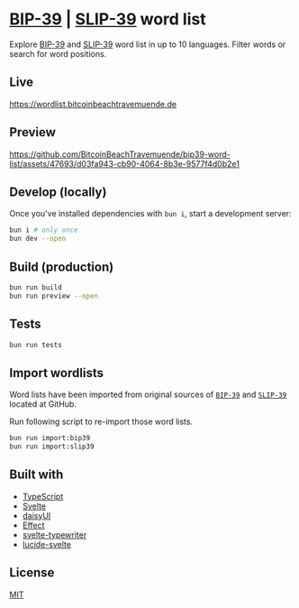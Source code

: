 # [BIP-39](https://github.com/bitcoin/bips/blob/master/bip-0039/bip-0039-wordlists.md) | [SLIP-39](https://github.com/satoshilabs/slips/blob/master/slip-0039.md) word list

Explore [BIP-39](https://github.com/bitcoin/bips/blob/master/bip-0039/bip-0039-wordlists.md) and [SLIP-39](https://github.com/satoshilabs/slips/blob/master/slip-0039.md) word list in up to 10 languages. Filter words or search for word positions.

## Live

https://wordlist.bitcoinbeachtravemuende.de

## Preview

https://github.com/BitcoinBeachTravemuende/bip39-word-list/assets/47693/d03fa943-cb90-4064-8b3e-9577f4d0b2e1

## Develop (locally)

Once you've installed dependencies with `bun i`, start a development server:

```bash
bun i # only once
bun dev --open
```

## Build (production)

```bash
bun run build
bun run preview --open
```

## Tests

```bash
bun run tests
```

## Import wordlists

Word lists have been imported from original sources of [`BIP-39`](https://github.com/bitcoin/bips/blob/master/bip-0039/bip-0039-wordlists.md) and [`SLIP-39`](https://github.com/satoshilabs/slips/blob/master/slip-0039.md) located at GitHub.

Run following script to re-import those word lists.

```bash
bun run import:bip39
bun run import:slip39
```

## Built with

- [TypeScript](https://www.typescriptlang.org/)
- [Svelte](https://svelte.dev/)
- [daisyUI](https://daisyui.com/)
- [Effect](https://effect.website/)
- [svelte-typewriter](https://github.com/satohshi/svelte-typewriter)
- [lucide-svelte](https://lucide.dev/)

## License

[MIT](./LICENSE)
